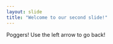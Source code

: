 ```yaml
---
layout: slide
title: "Welcome to our second slide!"
---
```

Poggers!
Use the left arrow to go back!
